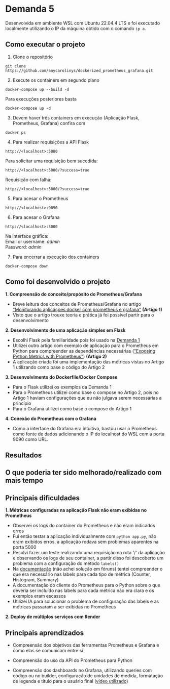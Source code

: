 # Demanda 5
Desenvolvida em ambiente WSL com Ubuntu 22.04.4 LTS e foi executado localmente utilizando o IP da máquina obtido com o comando ```ip a```.  

## **Como executar o projeto**  

1. Clone o repositório
```
git clone https://github.com/anycarolinys/dockerized_prometheus_grafana.git
```

2. Execute os containers em segundo plano 
```
docker-compose up --build -d 
```
Para execuções posteriores basta
```
docker-compose up -d 
```
3. Devem haver três containers em execução (Aplicação Flask, Prometheus, Grafana) confira com
```
docker ps
```

4. Para realizar requisições a API Flask
```
http://<localhost>:5000
```
Para solicitar uma requisição bem sucedida:  
```
http://<localhost>:5000/?success=true
```
Requisição com falha:  
```
http://<localhost>:5000/?success=true
```

5. Para acesar o Prometheus
```
http://<localhost>:9090
```

6. Para acesar o Grafana
```
http://<localhost>:3000
```
Na interface gráfica:  
Email or username: *admin*  
Password: *admin*  

7. Para encerrar a execução dos containers  
```
docker-compose down
```

## **Como foi desenvolvido o projeto**  

**1. Compreensão do conceito/propósito do Prometheus/Grafana**
- Breve leitura dos conceitos de Prometheus/Grafana no artigo ["Monitorando aplicações docker com prometheus e grafana"](https://medium.com/xp-inc/monitorando-aplica%C3%A7%C3%B5es-docker-com-prometheus-e-grafana-593f507fc17) **(Artigo 1)**
- Visto que o artigo trouxe teoria e prática já foi possível partir para o desenvolvimento  

**2. Desenvolvimento de uma aplicação simples em Flask**
- Escolhi Flask pela familiaridade pois foi usado na [Demanda 1](https://github.com/anycarolinys/dockerized_flask_api)
- Utilizei outro artigo com exemplo de aplicação para o Prometheus em Python para compreender as dependências necessárias (["Exposing Python Metrics with Prometheus"](https://medium.com/@letathenasleep/exposing-python-metrics-with-prometheus-c5c837c21e4d)) **(Artigo 2)**
- A aplicação criada foi uma implementação das métricas vistas no Artigo 1 utilizando como base o código do Artigo 2

**3. Desenvolvimento do Dockerfile/Docker Compose**
- Para o Flask utilizei os exemplos da Demanda 1
- Para o Prometheus utilizei como base o compose no Artigo 2, pois no Artigo 1 haviam configurações que eu não julgava serem necessárias a princípio
- Para o Grafana utilizei como base o compose do Artigo 1

**4. Conexão do Prometheus com o Grafana**
- Como a interface do Grafana era intuitiva, bastou usar o Prometheus como fonte de dados adicionando o IP do localhost do WSL com a porta 9090 como URL.


## **Resultados**


## **O que poderia ter sido melhorado/realizado com mais tempo**  


## **Principais dificuldades**  

**1. Métricas configuradas na aplicação Flask não eram exibidas no Prometheus**
- Observei os logs do container do Prometheus e não eram indicados erros
- Fui então testar a aplicação individualmente com ```python app.py```, não eram exibidos erros, a aplicação rodava sem problemas aparentes na porta 5000
- Resolvi fazer um teste realizando uma requisição na rota '/' da aplicação e observando os logs de seu container, a partir disso foi descoberto um problema com a configuração do método ```labels()```  
- Na [documentação](https://prometheus.github.io/client_python/instrumenting/labels/) (não achei solução em fóruns) tentei compreender o que era necessário nas labels para cada tipo de métrica (Counter, Histogram, Summary)
-  A documentação do cliente do Prometheus para o Python sobre o que deveria ser incluído nas labels para cada métrica não era clara e os exemplos eram escassos
- Utilizei IA para solucionar o problema de configuração das labels e as métricas passaram a ser exibidas no Prometheus

**2. Deploy de múltiplos serviços com Render**




## **Principais aprendizados**  
- Compreensão dos objetivos das ferramentas Prometheus e Grafana e como elas se comunicam entre si

- Compreensão do uso da API do Prometheus para Python
 
- Compreensão dos dashboards no Grafana, utilizando queries com código ou no builder, configuração de unidades de medida, formatação de legenda e título para o usuário final  ([vídeo utilizado](https://youtu.be/EGgtJUjky8w?si=H2K8y3eOY5DZTysX))


